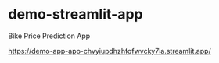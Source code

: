 # demo-streamlit-app

Bike Price Prediction App

https://demo-app-app-chvyiupdhzhfqfwvcky7la.streamlit.app/

